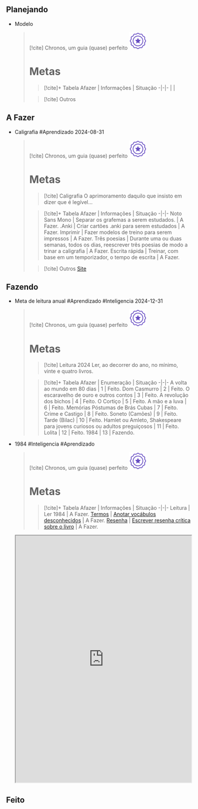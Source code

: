 ## Planejando
- Modelo  
  > [!cite] Chronos, um guia (quase) perfeito
  > ![image](.attachments/82ae44a5a3265e69e717c2f342cb1a202786882c.svg) 
  > # Metas
  > >  [!cite]+ Tabela
  > >  Afazer | Informações | Situação
  > > -|-|-
  > > | |
  > 
  > > [!cite] Outros

## A Fazer
- Caligrafia #Aprendizado 2024-08-31  
  > [!cite] Chronos, um guia (quase) perfeito
  > ![image](.attachments/82ae44a5a3265e69e717c2f342cb1a202786882c.svg) 
  > # Metas
  > > [!cite] Caligrafia
  > > O aprimoramento daquilo que insisto em dizer que é legível...
  > 
  > >  [!cite]+ Tabela
  > >  Afazer | Informações | Situação
  > > -|-|-
  > > Noto Sans Mono | Separar os grafemas a serem estudados. | A Fazer.
  > > .Anki | Criar cartões .anki para serem estudados | A Fazer.
  > > Imprimir | Fazer modelos de treino para serem impressos | A Fazer.
  > > Três poesias | Durante uma ou duas semanas, todos os dias, reescrever três poesias de modo a trinar a caligrafia | A Fazer.
  > > Escrita rápida | Treinar, com base em um temporizador, o tempo de escrita | A Fazer.
  > 
  > > [!cite] Outros
  > > [Site](https://fonts.google.com/noto/specimen/Noto+Sans+Mono/glyphs)

## Fazendo
- Meta de leitura anual #Aprendizado #Inteligencia 2024-12-31  
  > [!cite] Chronos, um guia (quase) perfeito
  > ![image](.attachments/82ae44a5a3265e69e717c2f342cb1a202786882c.svg) 
  > # Metas
  > > [!cite] Leitura 2024
  > > Ler, ao decorrer do ano, no mínimo, vinte e quatro livros.
  > 
  > >  [!cite]+ Tabela
  > >  Afazer | Enumeração | Situação
  > > -|-|-
  > > A volta ao mundo em 80 dias | 1 | Feito.
  > > Dom Casmurro | 2 | Feito.
  > > O escaravelho de ouro e outros contos | 3 | Feito.
  > > A revolução dos bichos | 4 | Feito.
  > > O Cortiço | 5 | Feito.
  > > A mão e a luva | 6 | Feito.
  > > Memórias Póstumas de Brás Cubas | 7 | Feito.
  > > Crime e Castigo | 8 | Feito.
  > > Soneto (Camões) | 9 | Feito.
  > > Tarde (Bilac) | 10 | Feito.
  > > Hamlet ou Amleto, Shakespeare para jovens curiosos ou adultos preguiçosos | 11 | Feito.
  > > Lolita | 12 | Feito.
  > > 1984 | 13 | Fazendo.
  > > 
  > 
- 1984 #Inteligencia #Aprendizado  
  > [!cite] Chronos, um guia (quase) perfeito
  > ![image](.attachments/82ae44a5a3265e69e717c2f342cb1a202786882c.svg) 
  > # Metas
  > >  [!cite]+ Tabela
  > >  Afazer | Informações | Situação
  > > -|-|-
  > > Leitura | Ler 1984 | A Fazer.
  > > [Termos](/Se%C3%A7%C3%B5es%2FBiblioteca%2FFic%C3%A7%C3%A3o%2F1984/Vocabul%C3%A1rio.md) | [Anotar vocábulos desconhecidos](/Se%C3%A7%C3%B5es%2FBiblioteca%2FFic%C3%A7%C3%A3o%2F1984/Vocabul%C3%A1rio.md) | A Fazer.
  > > [Resenha](/Se%C3%A7%C3%B5es%2FBiblioteca%2FFic%C3%A7%C3%A3o%2F1984/1984%20-%20resenha.md) | [Escrever resenha crítica sobre o livro](/Se%C3%A7%C3%B5es%2FBiblioteca%2FFic%C3%A7%C3%A3o%2F1984/1984%20-%20resenha.md) | A Fazer.
  > > 
  <iframe
    src="https://mdellacs.github.io/Calculadora-HTML-CSS-JS/"
    style="width:100%;height:auto;aspect-ratio:1/1.4"
    scrolling="no">
  </iframe>
  

## Feito